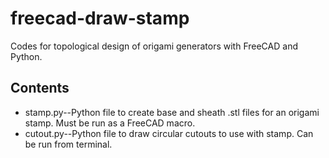 # freecad-draw-stamp
Codes for topological design of origami generators with FreeCAD and Python.

## Contents

* stamp.py--Python file to create base and sheath .stl files for an origami stamp.  Must be run as a FreeCAD macro.
* cutout.py--Python file to draw circular cutouts to use with stamp.  Can be run from terminal.
